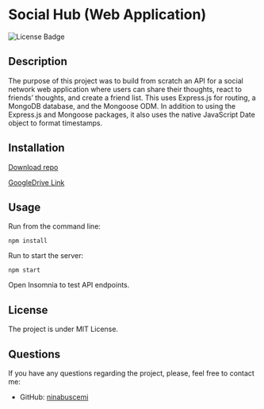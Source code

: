 # Social Hub (Web Application)

![License Badge](https://badgen.net/static/license/MIT/blue)

## Description

The purpose of this project was to build from scratch an API for a social network web application where users can share their thoughts, react to friends’ thoughts, and create a friend list. This uses Express.js for routing, a MongoDB database, and the Mongoose ODM. In addition to using the Express.js and Mongoose packages, it also uses the native JavaScript Date object to format timestamps.

## Installation

[Download repo](https://github.com/ninabuscemi/Mod-18-social-hub)

[GoogleDrive Link](https://drive.google.com/file/d/1g98I1d8wSzGRIXjvu9WOlw-OOVBcd2Gj/view?usp=sharing)

## Usage

Run from the command line:

```
npm install
```
Run to start the server: 

```
npm start
```

Open Insomnia to test API endpoints.

## License

The project is under MIT License.

## Questions

If you have any questions regarding the project, please, feel free to contact me:

- GitHub: [ninabuscemi](https://github.com/ninabuscemi)
